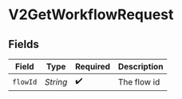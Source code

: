 # V2GetWorkflowRequest


## Fields

| Field              | Type               | Required           | Description        |
| ------------------ | ------------------ | ------------------ | ------------------ |
| `flowId`           | *String*           | :heavy_check_mark: | The flow id        |